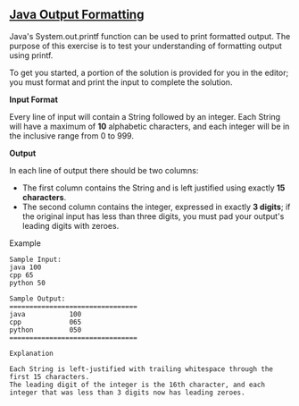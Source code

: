 ## [Java Output Formatting](https://www.hackerrank.com/challenges/java-output-formatting)

Java's System.out.printf function can be used to print formatted output. The purpose of this exercise is to test your understanding of formatting output using printf.

To get you started, a portion of the solution is provided for you in the editor; you must format and print the input to complete the solution.

**Input Format**

Every line of input will contain a String followed by an integer.
Each String will have a maximum of **10** alphabetic characters, and each integer will be in the inclusive range from 0 to 999.

**Output**

In each line of output there should be two columns:
* The first column contains the String and is left justified using exactly **15 characters**.
* The second column contains the integer, expressed in exactly **3 digits**; if the original input has less than three digits, you must pad your output's leading digits with zeroes.

Example 
````
Sample Input:
java 100
cpp 65
python 50

Sample Output:
================================
java           100 
cpp            065 
python         050 
================================

Explanation

Each String is left-justified with trailing whitespace through the first 15 characters. 
The leading digit of the integer is the 16th character, and each integer that was less than 3 digits now has leading zeroes.
````